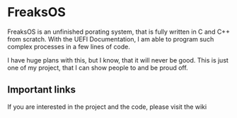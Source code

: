 # FreaksOS

FreaksOS is an unfinished porating system, that is fully written in C and C++ from scratch.
With the UEFI Documentation, I am able to program such complex processes in a few lines of code.

I have huge plans with this, but I know, that it will never be good.
This is just one of my project, that I can show people to and be proud off.


## Important links
If you are interested in the project and the code, please visit the wiki
